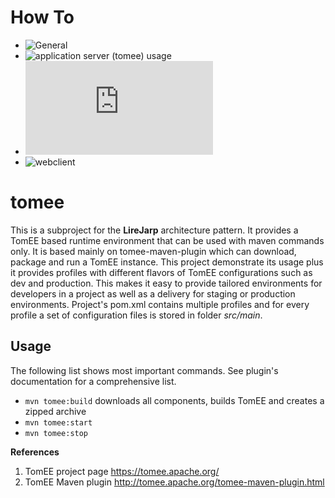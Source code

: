 # How To
* ![General](https://github.com/witchpou/lirejarp)
* ![application server (tomee) usage](https://github.com/witchpou/lirejarp/tree/master/tomee)
* ![architecture](https://github.com/witchpou/lirejarp/blob/master/architecture.md)
* ![webclient](https://github.com/witchpou/lirejarp/tree/master/lirejarp/webclient)

# tomee

This is a subproject for the **LireJarp** architecture pattern. It provides a TomEE based runtime environment that can be used with 
maven commands only. It is based mainly on tomee-maven-plugin which can download, package and run a TomEE instance. This project 
demonstrate its usage plus it provides profiles with different flavors of TomEE configurations such as dev and production. This makes it 
easy to provide tailored environments for developers in a project as well as a delivery for staging or production environments. 
Project's pom.xml contains multiple profiles and for every profile a set of configuration files is stored in folder *src/main*.

## Usage ##
The following list shows most important commands. See plugin's documentation for a comprehensive list.
* ```mvn tomee:build``` downloads all components, builds TomEE and creates a zipped archive
* ```mvn tomee:start``` 
* ```mvn tomee:stop```

**References**

1. TomEE project page https://tomee.apache.org/
2. TomEE Maven plugin http://tomee.apache.org/tomee-maven-plugin.html
